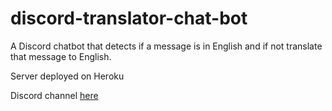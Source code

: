 # discord-translator-chat-bot
A Discord chatbot that detects if a message is in English and if not translate that message to English.

Server deployed on Heroku

Discord channel [here](https://discord.gg/bmkhDRs)
